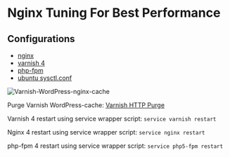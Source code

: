 Nginx Tuning For Best Performance
==

Configurations
----

* [nginx](https://github.com/hyperbrains/nginx-varnish-wordpress/tree/master/nginx)
* [varnish 4](https://github.com/hyperbrains/nginx-varnish-wordpress/tree/master/varnish)
* [php-fpm](https://github.com/hyperbrains/nginx-varnish-wordpress/tree/master/php5-fpm)
* [ubuntu sysctl.conf](https://github.com/hyperbrains/nginx-varnish-wordpress/tree/master/ubuntu)

![Varnish-WordPress-nginx-cache](https://i.imgur.com/wwVBB1q.png)

Purge Varnish WordPress-cache: [Varnish HTTP Purge](https://wordpress.org/plugins/varnish-http-purge/)

Varnish 4 restart using service wrapper script: `service varnish restart`

Nginx 4 restart using service wrapper script: `service nginx restart`

php-fpm 4 restart using service wrapper script: `service php5-fpm restart`
